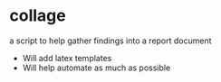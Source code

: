 # collage
a script to help gather findings into a report document

- Will add latex templates
- Will help automate as much as possible
